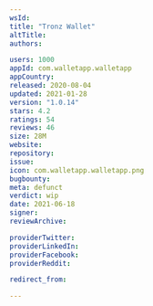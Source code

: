 ```yaml
---
wsId: 
title: "Tronz Wallet"
altTitle: 
authors:

users: 1000
appId: com.walletapp.walletapp
appCountry: 
released: 2020-08-04
updated: 2021-01-28
version: "1.0.14"
stars: 4.2
ratings: 54
reviews: 46
size: 28M
website: 
repository: 
issue: 
icon: com.walletapp.walletapp.png
bugbounty: 
meta: defunct
verdict: wip
date: 2021-06-18
signer: 
reviewArchive:

providerTwitter: 
providerLinkedIn: 
providerFacebook: 
providerReddit: 

redirect_from:

---
```


